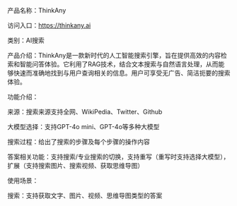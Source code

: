 产品名称：ThinkAny

访问入口：https://thinkany.ai

类别：AI搜索



产品介绍：ThinkAny是一款新时代的人工智能搜索引擎，旨在提供高效的内容检索和智能问答体验。它利用了RAG技术，结合文本搜索与自然语言处理，从而能够快速而准确地找到与用户查询相关的信息。用户可享受无广告、简洁扼要的搜索体验。



功能介绍：

来源：搜索来源支持全网、WikiPedia、Twitter、Github

大模型选择：支持GPT-4o mini、GPT-4o等多种大模型

搜索过程：给出了搜索的步骤及每个步骤的操作内容

答案相关功能：支持搜索/专业搜索的切换，支持重写（重写时支持选择大模型），扩展（支持搜索图片、搜索视频、获取思维导图）



使用场景：

搜索：支持获取文字、图片、视频、思维导图类型的答案